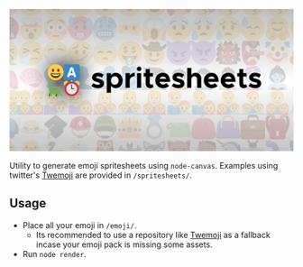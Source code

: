 ![spritesheets](art/spritesheets-header-export.png)

Utility to generate emoji spritesheets using `node-canvas`. Examples using twitter's [Twemoji](https://github.com/twitter/twemoji) are provided in `/spritesheets/`.

## Usage
- Place all your emoji in `/emoji/`.
  - Its recommended to use a repository like [Twemoji](https://github.com/twitter/twemoji) as a fallback incase your emoji pack is missing some assets.
-  Run `node render`.